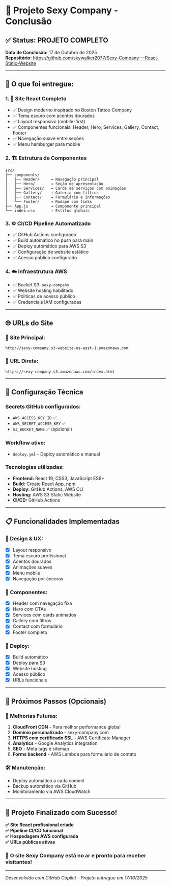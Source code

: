 # 🎉 Projeto Sexy Company - Conclusão

## ✅ Status: PROJETO COMPLETO

**Data de Conclusão:** 17 de Outubro de 2025  
**Repositório:** https://github.com/skywalker2077/Sexy-Company---React-Static-Website

---

## 🚀 O que foi entregue:

### 1. **🎨 Site React Completo**
- ✅ Design moderno inspirado no Boston Tattoo Company
- ✅ Tema escuro com acentos dourados
- ✅ Layout responsivo (mobile-first)
- ✅ Componentes funcionais: Header, Hero, Services, Gallery, Contact, Footer
- ✅ Navegação suave entre seções
- ✅ Menu hamburger para mobile

### 2. **🏗️ Estrutura de Componentes**
```
src/
├── components/
│   ├── Header/     → Navegação principal
│   ├── Hero/       → Seção de apresentação
│   ├── Services/   → Cards de serviços com animações
│   ├── Gallery/    → Galeria com filtros
│   ├── Contact/    → Formulário e informações
│   └── Footer/     → Rodapé com links
├── App.js          → Componente principal
└── index.css       → Estilos globais
```

### 3. **⚙️ CI/CD Pipeline Automatizado**
- ✅ GitHub Actions configurado
- ✅ Build automático no push para main
- ✅ Deploy automático para AWS S3
- ✅ Configuração de website estático
- ✅ Acesso público configurado

### 4. **☁️ Infraestrutura AWS**
- ✅ Bucket S3: `sexy-company`
- ✅ Website hosting habilitado
- ✅ Políticas de acesso público
- ✅ Credenciais IAM configuradas

---

## 🌐 URLs do Site

### **🔗 Site Principal:**
```
http://sexy-company.s3-website-us-east-1.amazonaws.com
```

### **🔗 URL Direta:**
```
https://sexy-company.s3.amazonaws.com/index.html
```

---

## 🔧 Configuração Técnica

### **Secrets GitHub configurados:**
- `AWS_ACCESS_KEY_ID` ✅
- `AWS_SECRET_ACCESS_KEY` ✅
- `S3_BUCKET_NAME` ✅ (opcional)

### **Workflow ativo:**
- `deploy.yml` - Deploy automático e manual

### **Tecnologias utilizadas:**
- **Frontend:** React 19, CSS3, JavaScript ES6+
- **Build:** Create React App, npm
- **Deploy:** GitHub Actions, AWS CLI
- **Hosting:** AWS S3 Static Website
- **CI/CD:** GitHub Actions

---

## 📋 Funcionalidades Implementadas

### **🎨 Design & UX:**
- [x] Layout responsivo
- [x] Tema escuro profissional
- [x] Acentos dourados
- [x] Animações suaves
- [x] Menu mobile
- [x] Navegação por âncoras

### **🔧 Componentes:**
- [x] Header com navegação fixa
- [x] Hero com CTAs
- [x] Services com cards animados
- [x] Gallery com filtros
- [x] Contact com formulário
- [x] Footer completo

### **🚀 Deploy:**
- [x] Build automático
- [x] Deploy para S3
- [x] Website hosting
- [x] Acesso público
- [x] URLs funcionais

---

## 🎯 Próximos Passos (Opcionais)

### **🔮 Melhorias Futuras:**
1. **CloudFront CDN** - Para melhor performance global
2. **Domínio personalizado** - sexy-company.com
3. **HTTPS com certificado SSL** - AWS Certificate Manager
4. **Analytics** - Google Analytics integration
5. **SEO** - Meta tags e sitemap
6. **Forms backend** - AWS Lambda para formulário de contato

### **🛠️ Manutenção:**
- Deploy automático a cada commit
- Backup automático via GitHub
- Monitoramento via AWS CloudWatch

---

## 🎉 Projeto Finalizado com Sucesso!

**✅ Site React profissional criado**  
**✅ Pipeline CI/CD funcional**  
**✅ Hospedagem AWS configurada**  
**✅ URLs públicas ativas**  

### 🌟 **O site Sexy Company está no ar e pronto para receber visitantes!**

---

*Desenvolvido com GitHub Copilot - Projeto entregue em 17/10/2025*